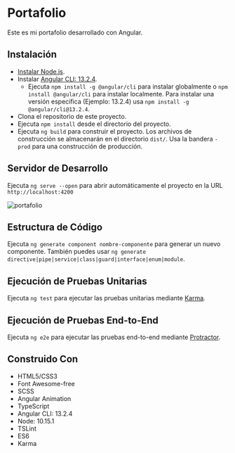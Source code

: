 # Portafolio

Este es mi portafolio desarrollado con Angular.

## Instalación

- [Instalar Node.js](https://nodejs.org/es/).
- Instalar [Angular CLI: 13.2.4](https://www.npmjs.com/package/@angular/cli/v/13.2.4).
  - Ejecuta `npm install -g @angular/cli` para instalar globalmente o `npm install @angular/cli` para instalar localmente. Para instalar una versión específica (Ejemplo: 13.2.4) usa `npm install -g @angular/cli@13.2.4`.
- Clona el repositorio de este proyecto.
- Ejecuta `npm install` desde el directorio del proyecto.
- Ejecuta `ng build` para construir el proyecto. Los archivos de construcción se almacenarán en el directorio `dist/`. Usa la bandera `-prod` para una construcción de producción.

## Servidor de Desarrollo

Ejecuta `ng serve --open` para abrir automáticamente el proyecto en la URL `http://localhost:4200`

![portafolio](./src/assets/img/portafolio.png)

## Estructura de Código

Ejecuta `ng generate component nombre-componente` para generar un nuevo componente. También puedes usar `ng generate directive|pipe|service|class|guard|interface|enum|module`.

## Ejecución de Pruebas Unitarias

Ejecuta `ng test` para ejecutar las pruebas unitarias mediante [Karma](https://karma-runner.github.io/latest/index.html).

## Ejecución de Pruebas End-to-End

Ejecuta `ng e2e` para ejecutar las pruebas end-to-end mediante [Protractor](http://www.protractortest.org/#/).

## Construido Con

- HTML5/CSS3
- Font Awesome-free
- SCSS
- Angular Animation
- TypeScript
- Angular CLI: 13.2.4
- Node: 10.15.1
- TSLint
- ES6
- Karma
